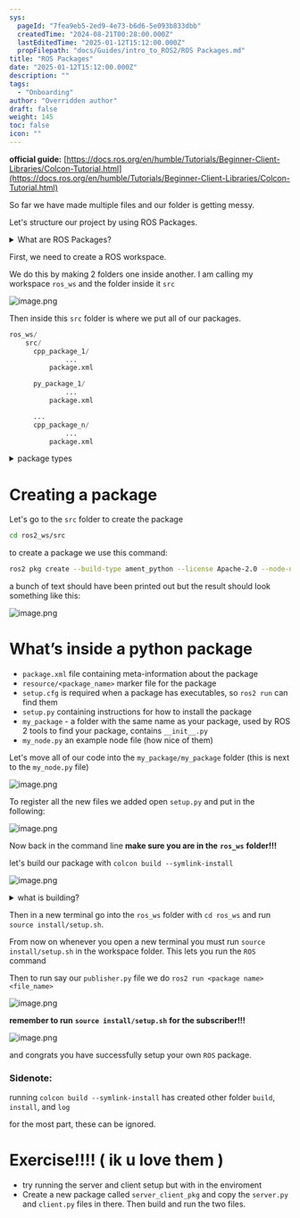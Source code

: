 ```yaml
---
sys:
  pageId: "7fea9eb5-2ed9-4e73-b6d6-5e093b833dbb"
  createdTime: "2024-08-21T00:28:00.000Z"
  lastEditedTime: "2025-01-12T15:12:00.000Z"
  propFilepath: "docs/Guides/intro_to_ROS2/ROS Packages.md"
title: "ROS Packages"
date: "2025-01-12T15:12:00.000Z"
description: ""
tags:
  - "Onboarding"
author: "Overridden author"
draft: false
weight: 145
toc: false
icon: ""
---
```


**official guide:** [https://docs.ros.org/en/humble/Tutorials/Beginner-Client-Libraries/Colcon-Tutorial.html](https://docs.ros.org/en/humble/Tutorials/Beginner-Client-Libraries/Colcon-Tutorial.html)

So far we have made multiple files and our folder is getting messy.

Let's structure our project by using ROS Packages.

<details>

<summary>What are ROS Packages?</summary>

ROS Packages are, as the name implies, packages of code that are highly sharable between ROS developers.

They consist of a folder, `package.xml` file, and source code

```python
      cpp_package_1/
		      ... imagine much code files here ..
          package.xml
```

</details>

First, we need to create a ROS workspace.

We do this by making 2 folders one inside another. I am calling my workspace `ros_ws` and the folder inside it `src`

![image.png](https://prod-files-secure.s3.us-west-2.amazonaws.com/d518164a-d88e-44d1-a4ee-3adb3bd8bce0/70706947-fd18-4537-a67b-e12946812d31/image.png?X-Amz-Algorithm=AWS4-HMAC-SHA256&X-Amz-Content-Sha256=UNSIGNED-PAYLOAD&X-Amz-Credential=ASIAZI2LB4667AB3XLTI%2F20250515%2Fus-west-2%2Fs3%2Faws4_request&X-Amz-Date=20250515T230842Z&X-Amz-Expires=3600&X-Amz-Security-Token=IQoJb3JpZ2luX2VjEH8aCXVzLXdlc3QtMiJHMEUCIQCDaKIcvFj3lHvmyauOkv58NxfJ%2B6QgOkX6f%2B6xfDLKGAIgdyCUs0fQdarJfQH7SQc8VMv9tu2ztaWfBjWQs%2BarB5cq%2FwMIOBAAGgw2Mzc0MjMxODM4MDUiDOiKb4F5iWvbMERQYSrcA8OaY4BLPGXDstuD%2BfE5gqg%2Fk%2FivaCzBzvk0%2FuVVI8VhwsBgmwb%2B4I7AfD2j%2FvqymSqWvYoJd6DQH3%2BC4gb8NzmVj4X54Qh6cmfvAaUhIPILsCsry5NAiGXfkyfXx0xHcm%2BB2455S64SfooI0n6ZehElpDroUhgxuE27hbfB3LNRMTvhKBLcoWOPBKtOJKutnEbxfeMgiHrZ2aBQv7F9H7LFBZ%2FIT5wej%2BbwCvi7GVDnE1I8%2FBBPS8EAg%2FfsGh26FW6cWtZIze4Av9fGs5aRGxEIr3SYmDmlYqfNfOGCRSijUOy9L39u%2FSBhBHRV51Vb%2FBMUJeOXTnt7ZE0J9WzHvW1AUoIeCYrsczJhA8Khl8mY5UmaHAcGXICM5TvCnUAprAPk6ghhtBWUUWfF7zfIvfUM3uT38fTPE0B591fNsnnM5Rk3jbqc%2BFr4wbUGaga2ITWv4w7vQzpU%2FCKtZtOMLiR9oeAGNkqAuJjpq2xRaXsBNW8OdvdbNdO%2FaKOn0eA4L7VAuudhSxQ6rBKOTFhYn9BDn2TvTry6BaUFnd5SmJboFItHqXH0BYGFOq02XNUnrHOG4tBOSMKuINOn7au3QLzq4opjng0BvfuP9XJya7CY0%2BN%2FfQ1A73AhvV4mMKXjmcEGOqUBrFFXTvn7wPTqddTTBoqykydGMfz6cs2Qjir4pdseypEAwEK6ghRM5UJtQjfRcmO8mJEp5%2FlAswCpndMG0crPipdkz0BQ37DOf3D%2FxUU2eAzA7gOf3nFgrF%2B45jeVsFrlNX0%2FwkMKc2Tl9L3AxH%2BWwJOU5oaO6vSsYvji4OjCcg0bqWC90x4x%2FEME708zoBq%2FnfEQmUki2OYCe6MQrgLnvCFeaQIa&X-Amz-Signature=995ad09ce9d9e62efac1053314317cdef2ed598a2d1ef8b1f5be34b2b158c881&X-Amz-SignedHeaders=host&x-id=GetObject)

Then inside this `src` folder is where we put all of our packages.

```python
ros_ws/
    src/
      cpp_package_1/
		      ...
          package.xml

      py_package_1/
		      ...
          package.xml

      ...
      cpp_package_n/
		      ...
          package.xml

```

<details>

<summary>package types</summary>

packages can be either `C++` or python.

the intern file structure is different for each but for this guide we will stick to creating python packages

</details>

# Creating a package

Let's go to the `src` folder to create the package

```bash
cd ros2_ws/src
```

to create a package we use this command:

```bash
ros2 pkg create --build-type ament_python --license Apache-2.0 --node-name my_node my_package
```

a bunch of text should have been printed out but the result should look something like this:

![image.png](https://prod-files-secure.s3.us-west-2.amazonaws.com/d518164a-d88e-44d1-a4ee-3adb3bd8bce0/e6cf1e3f-8512-4a3e-b131-079f800bf3e8/image.png?X-Amz-Algorithm=AWS4-HMAC-SHA256&X-Amz-Content-Sha256=UNSIGNED-PAYLOAD&X-Amz-Credential=ASIAZI2LB4667AB3XLTI%2F20250515%2Fus-west-2%2Fs3%2Faws4_request&X-Amz-Date=20250515T230842Z&X-Amz-Expires=3600&X-Amz-Security-Token=IQoJb3JpZ2luX2VjEH8aCXVzLXdlc3QtMiJHMEUCIQCDaKIcvFj3lHvmyauOkv58NxfJ%2B6QgOkX6f%2B6xfDLKGAIgdyCUs0fQdarJfQH7SQc8VMv9tu2ztaWfBjWQs%2BarB5cq%2FwMIOBAAGgw2Mzc0MjMxODM4MDUiDOiKb4F5iWvbMERQYSrcA8OaY4BLPGXDstuD%2BfE5gqg%2Fk%2FivaCzBzvk0%2FuVVI8VhwsBgmwb%2B4I7AfD2j%2FvqymSqWvYoJd6DQH3%2BC4gb8NzmVj4X54Qh6cmfvAaUhIPILsCsry5NAiGXfkyfXx0xHcm%2BB2455S64SfooI0n6ZehElpDroUhgxuE27hbfB3LNRMTvhKBLcoWOPBKtOJKutnEbxfeMgiHrZ2aBQv7F9H7LFBZ%2FIT5wej%2BbwCvi7GVDnE1I8%2FBBPS8EAg%2FfsGh26FW6cWtZIze4Av9fGs5aRGxEIr3SYmDmlYqfNfOGCRSijUOy9L39u%2FSBhBHRV51Vb%2FBMUJeOXTnt7ZE0J9WzHvW1AUoIeCYrsczJhA8Khl8mY5UmaHAcGXICM5TvCnUAprAPk6ghhtBWUUWfF7zfIvfUM3uT38fTPE0B591fNsnnM5Rk3jbqc%2BFr4wbUGaga2ITWv4w7vQzpU%2FCKtZtOMLiR9oeAGNkqAuJjpq2xRaXsBNW8OdvdbNdO%2FaKOn0eA4L7VAuudhSxQ6rBKOTFhYn9BDn2TvTry6BaUFnd5SmJboFItHqXH0BYGFOq02XNUnrHOG4tBOSMKuINOn7au3QLzq4opjng0BvfuP9XJya7CY0%2BN%2FfQ1A73AhvV4mMKXjmcEGOqUBrFFXTvn7wPTqddTTBoqykydGMfz6cs2Qjir4pdseypEAwEK6ghRM5UJtQjfRcmO8mJEp5%2FlAswCpndMG0crPipdkz0BQ37DOf3D%2FxUU2eAzA7gOf3nFgrF%2B45jeVsFrlNX0%2FwkMKc2Tl9L3AxH%2BWwJOU5oaO6vSsYvji4OjCcg0bqWC90x4x%2FEME708zoBq%2FnfEQmUki2OYCe6MQrgLnvCFeaQIa&X-Amz-Signature=e739f174c69da4a9581ff7a65adc5cf9eda5545f1ada5906c4114f3b18d6b59c&X-Amz-SignedHeaders=host&x-id=GetObject)

# What’s inside a python package

- `package.xml` file containing meta-information about the package
- `resource/<package_name>` marker file for the package
- `setup.cfg` is required when a package has executables, so `ros2 run` can find them
- `setup.py` containing instructions for how to install the package
- `my_package` - a folder with the same name as your package, used by ROS 2 tools to find your package, contains `__init__.py`
- `my_node.py` an example node file (how nice of them)

Let's move all of our code into the `my_package/my_package` folder (this is next to the `my_node.py` file)

![image.png](https://prod-files-secure.s3.us-west-2.amazonaws.com/d518164a-d88e-44d1-a4ee-3adb3bd8bce0/9ce58f11-0da9-4d3e-b86d-506a9685d378/image.png?X-Amz-Algorithm=AWS4-HMAC-SHA256&X-Amz-Content-Sha256=UNSIGNED-PAYLOAD&X-Amz-Credential=ASIAZI2LB4667AB3XLTI%2F20250515%2Fus-west-2%2Fs3%2Faws4_request&X-Amz-Date=20250515T230842Z&X-Amz-Expires=3600&X-Amz-Security-Token=IQoJb3JpZ2luX2VjEH8aCXVzLXdlc3QtMiJHMEUCIQCDaKIcvFj3lHvmyauOkv58NxfJ%2B6QgOkX6f%2B6xfDLKGAIgdyCUs0fQdarJfQH7SQc8VMv9tu2ztaWfBjWQs%2BarB5cq%2FwMIOBAAGgw2Mzc0MjMxODM4MDUiDOiKb4F5iWvbMERQYSrcA8OaY4BLPGXDstuD%2BfE5gqg%2Fk%2FivaCzBzvk0%2FuVVI8VhwsBgmwb%2B4I7AfD2j%2FvqymSqWvYoJd6DQH3%2BC4gb8NzmVj4X54Qh6cmfvAaUhIPILsCsry5NAiGXfkyfXx0xHcm%2BB2455S64SfooI0n6ZehElpDroUhgxuE27hbfB3LNRMTvhKBLcoWOPBKtOJKutnEbxfeMgiHrZ2aBQv7F9H7LFBZ%2FIT5wej%2BbwCvi7GVDnE1I8%2FBBPS8EAg%2FfsGh26FW6cWtZIze4Av9fGs5aRGxEIr3SYmDmlYqfNfOGCRSijUOy9L39u%2FSBhBHRV51Vb%2FBMUJeOXTnt7ZE0J9WzHvW1AUoIeCYrsczJhA8Khl8mY5UmaHAcGXICM5TvCnUAprAPk6ghhtBWUUWfF7zfIvfUM3uT38fTPE0B591fNsnnM5Rk3jbqc%2BFr4wbUGaga2ITWv4w7vQzpU%2FCKtZtOMLiR9oeAGNkqAuJjpq2xRaXsBNW8OdvdbNdO%2FaKOn0eA4L7VAuudhSxQ6rBKOTFhYn9BDn2TvTry6BaUFnd5SmJboFItHqXH0BYGFOq02XNUnrHOG4tBOSMKuINOn7au3QLzq4opjng0BvfuP9XJya7CY0%2BN%2FfQ1A73AhvV4mMKXjmcEGOqUBrFFXTvn7wPTqddTTBoqykydGMfz6cs2Qjir4pdseypEAwEK6ghRM5UJtQjfRcmO8mJEp5%2FlAswCpndMG0crPipdkz0BQ37DOf3D%2FxUU2eAzA7gOf3nFgrF%2B45jeVsFrlNX0%2FwkMKc2Tl9L3AxH%2BWwJOU5oaO6vSsYvji4OjCcg0bqWC90x4x%2FEME708zoBq%2FnfEQmUki2OYCe6MQrgLnvCFeaQIa&X-Amz-Signature=55acb869a7f8d79a056a8b18f80b924c70cd39fee16d62144195c3c8117a7fd7&X-Amz-SignedHeaders=host&x-id=GetObject)

To register all the new files we added open `setup.py` and put in the following:

![image.png](https://prod-files-secure.s3.us-west-2.amazonaws.com/d518164a-d88e-44d1-a4ee-3adb3bd8bce0/1cd7c262-4cae-4496-9d75-c178537d24a2/image.png?X-Amz-Algorithm=AWS4-HMAC-SHA256&X-Amz-Content-Sha256=UNSIGNED-PAYLOAD&X-Amz-Credential=ASIAZI2LB4667AB3XLTI%2F20250515%2Fus-west-2%2Fs3%2Faws4_request&X-Amz-Date=20250515T230842Z&X-Amz-Expires=3600&X-Amz-Security-Token=IQoJb3JpZ2luX2VjEH8aCXVzLXdlc3QtMiJHMEUCIQCDaKIcvFj3lHvmyauOkv58NxfJ%2B6QgOkX6f%2B6xfDLKGAIgdyCUs0fQdarJfQH7SQc8VMv9tu2ztaWfBjWQs%2BarB5cq%2FwMIOBAAGgw2Mzc0MjMxODM4MDUiDOiKb4F5iWvbMERQYSrcA8OaY4BLPGXDstuD%2BfE5gqg%2Fk%2FivaCzBzvk0%2FuVVI8VhwsBgmwb%2B4I7AfD2j%2FvqymSqWvYoJd6DQH3%2BC4gb8NzmVj4X54Qh6cmfvAaUhIPILsCsry5NAiGXfkyfXx0xHcm%2BB2455S64SfooI0n6ZehElpDroUhgxuE27hbfB3LNRMTvhKBLcoWOPBKtOJKutnEbxfeMgiHrZ2aBQv7F9H7LFBZ%2FIT5wej%2BbwCvi7GVDnE1I8%2FBBPS8EAg%2FfsGh26FW6cWtZIze4Av9fGs5aRGxEIr3SYmDmlYqfNfOGCRSijUOy9L39u%2FSBhBHRV51Vb%2FBMUJeOXTnt7ZE0J9WzHvW1AUoIeCYrsczJhA8Khl8mY5UmaHAcGXICM5TvCnUAprAPk6ghhtBWUUWfF7zfIvfUM3uT38fTPE0B591fNsnnM5Rk3jbqc%2BFr4wbUGaga2ITWv4w7vQzpU%2FCKtZtOMLiR9oeAGNkqAuJjpq2xRaXsBNW8OdvdbNdO%2FaKOn0eA4L7VAuudhSxQ6rBKOTFhYn9BDn2TvTry6BaUFnd5SmJboFItHqXH0BYGFOq02XNUnrHOG4tBOSMKuINOn7au3QLzq4opjng0BvfuP9XJya7CY0%2BN%2FfQ1A73AhvV4mMKXjmcEGOqUBrFFXTvn7wPTqddTTBoqykydGMfz6cs2Qjir4pdseypEAwEK6ghRM5UJtQjfRcmO8mJEp5%2FlAswCpndMG0crPipdkz0BQ37DOf3D%2FxUU2eAzA7gOf3nFgrF%2B45jeVsFrlNX0%2FwkMKc2Tl9L3AxH%2BWwJOU5oaO6vSsYvji4OjCcg0bqWC90x4x%2FEME708zoBq%2FnfEQmUki2OYCe6MQrgLnvCFeaQIa&X-Amz-Signature=8229b9587650b0579bc4ed5ebf9c32991704886ad3361ed411781ba405b38ebc&X-Amz-SignedHeaders=host&x-id=GetObject)

Now back in the command line **make sure you are in the** **`ros_ws`** **folder!!!**

let's build our package with `colcon build --symlink-install`

![image.png](https://prod-files-secure.s3.us-west-2.amazonaws.com/d518164a-d88e-44d1-a4ee-3adb3bd8bce0/2f2a0d27-b173-48fd-b189-5f5c0ce65619/image.png?X-Amz-Algorithm=AWS4-HMAC-SHA256&X-Amz-Content-Sha256=UNSIGNED-PAYLOAD&X-Amz-Credential=ASIAZI2LB4667AB3XLTI%2F20250515%2Fus-west-2%2Fs3%2Faws4_request&X-Amz-Date=20250515T230842Z&X-Amz-Expires=3600&X-Amz-Security-Token=IQoJb3JpZ2luX2VjEH8aCXVzLXdlc3QtMiJHMEUCIQCDaKIcvFj3lHvmyauOkv58NxfJ%2B6QgOkX6f%2B6xfDLKGAIgdyCUs0fQdarJfQH7SQc8VMv9tu2ztaWfBjWQs%2BarB5cq%2FwMIOBAAGgw2Mzc0MjMxODM4MDUiDOiKb4F5iWvbMERQYSrcA8OaY4BLPGXDstuD%2BfE5gqg%2Fk%2FivaCzBzvk0%2FuVVI8VhwsBgmwb%2B4I7AfD2j%2FvqymSqWvYoJd6DQH3%2BC4gb8NzmVj4X54Qh6cmfvAaUhIPILsCsry5NAiGXfkyfXx0xHcm%2BB2455S64SfooI0n6ZehElpDroUhgxuE27hbfB3LNRMTvhKBLcoWOPBKtOJKutnEbxfeMgiHrZ2aBQv7F9H7LFBZ%2FIT5wej%2BbwCvi7GVDnE1I8%2FBBPS8EAg%2FfsGh26FW6cWtZIze4Av9fGs5aRGxEIr3SYmDmlYqfNfOGCRSijUOy9L39u%2FSBhBHRV51Vb%2FBMUJeOXTnt7ZE0J9WzHvW1AUoIeCYrsczJhA8Khl8mY5UmaHAcGXICM5TvCnUAprAPk6ghhtBWUUWfF7zfIvfUM3uT38fTPE0B591fNsnnM5Rk3jbqc%2BFr4wbUGaga2ITWv4w7vQzpU%2FCKtZtOMLiR9oeAGNkqAuJjpq2xRaXsBNW8OdvdbNdO%2FaKOn0eA4L7VAuudhSxQ6rBKOTFhYn9BDn2TvTry6BaUFnd5SmJboFItHqXH0BYGFOq02XNUnrHOG4tBOSMKuINOn7au3QLzq4opjng0BvfuP9XJya7CY0%2BN%2FfQ1A73AhvV4mMKXjmcEGOqUBrFFXTvn7wPTqddTTBoqykydGMfz6cs2Qjir4pdseypEAwEK6ghRM5UJtQjfRcmO8mJEp5%2FlAswCpndMG0crPipdkz0BQ37DOf3D%2FxUU2eAzA7gOf3nFgrF%2B45jeVsFrlNX0%2FwkMKc2Tl9L3AxH%2BWwJOU5oaO6vSsYvji4OjCcg0bqWC90x4x%2FEME708zoBq%2FnfEQmUki2OYCe6MQrgLnvCFeaQIa&X-Amz-Signature=64ad2ebb7d2bd733786f099541d18251397eb52f0b89e3896d1ed0ad89309380&X-Amz-SignedHeaders=host&x-id=GetObject)

<details>

<summary>what is building?</summary>

if you are a CS major at Rose-Hulman you will learn the answer to this in CSSE132

but TLDR; is it combines all the code files into one program that can be run easily 

</details>

Then in a new terminal go into the `ros_ws` folder with `cd ros_ws` and run `source install/setup.sh`. 

From now on whenever you open a new terminal you must run `source install/setup.sh` in the workspace folder. This lets you run the `ROS` command

Then to run say our `publisher.py` file we do `ros2 run <package name> <file_name>`

![image.png](https://prod-files-secure.s3.us-west-2.amazonaws.com/d518164a-d88e-44d1-a4ee-3adb3bd8bce0/4f4b1219-3a44-4632-aa0a-ce3471699f59/image.png?X-Amz-Algorithm=AWS4-HMAC-SHA256&X-Amz-Content-Sha256=UNSIGNED-PAYLOAD&X-Amz-Credential=ASIAZI2LB4667AB3XLTI%2F20250515%2Fus-west-2%2Fs3%2Faws4_request&X-Amz-Date=20250515T230842Z&X-Amz-Expires=3600&X-Amz-Security-Token=IQoJb3JpZ2luX2VjEH8aCXVzLXdlc3QtMiJHMEUCIQCDaKIcvFj3lHvmyauOkv58NxfJ%2B6QgOkX6f%2B6xfDLKGAIgdyCUs0fQdarJfQH7SQc8VMv9tu2ztaWfBjWQs%2BarB5cq%2FwMIOBAAGgw2Mzc0MjMxODM4MDUiDOiKb4F5iWvbMERQYSrcA8OaY4BLPGXDstuD%2BfE5gqg%2Fk%2FivaCzBzvk0%2FuVVI8VhwsBgmwb%2B4I7AfD2j%2FvqymSqWvYoJd6DQH3%2BC4gb8NzmVj4X54Qh6cmfvAaUhIPILsCsry5NAiGXfkyfXx0xHcm%2BB2455S64SfooI0n6ZehElpDroUhgxuE27hbfB3LNRMTvhKBLcoWOPBKtOJKutnEbxfeMgiHrZ2aBQv7F9H7LFBZ%2FIT5wej%2BbwCvi7GVDnE1I8%2FBBPS8EAg%2FfsGh26FW6cWtZIze4Av9fGs5aRGxEIr3SYmDmlYqfNfOGCRSijUOy9L39u%2FSBhBHRV51Vb%2FBMUJeOXTnt7ZE0J9WzHvW1AUoIeCYrsczJhA8Khl8mY5UmaHAcGXICM5TvCnUAprAPk6ghhtBWUUWfF7zfIvfUM3uT38fTPE0B591fNsnnM5Rk3jbqc%2BFr4wbUGaga2ITWv4w7vQzpU%2FCKtZtOMLiR9oeAGNkqAuJjpq2xRaXsBNW8OdvdbNdO%2FaKOn0eA4L7VAuudhSxQ6rBKOTFhYn9BDn2TvTry6BaUFnd5SmJboFItHqXH0BYGFOq02XNUnrHOG4tBOSMKuINOn7au3QLzq4opjng0BvfuP9XJya7CY0%2BN%2FfQ1A73AhvV4mMKXjmcEGOqUBrFFXTvn7wPTqddTTBoqykydGMfz6cs2Qjir4pdseypEAwEK6ghRM5UJtQjfRcmO8mJEp5%2FlAswCpndMG0crPipdkz0BQ37DOf3D%2FxUU2eAzA7gOf3nFgrF%2B45jeVsFrlNX0%2FwkMKc2Tl9L3AxH%2BWwJOU5oaO6vSsYvji4OjCcg0bqWC90x4x%2FEME708zoBq%2FnfEQmUki2OYCe6MQrgLnvCFeaQIa&X-Amz-Signature=1530666e144e401e3918d5109e00d8ab8029ef4566148725b46754199aea99ce&X-Amz-SignedHeaders=host&x-id=GetObject)

**remember to run** **`source install/setup.sh`** **for the subscriber!!!**

![image.png](https://prod-files-secure.s3.us-west-2.amazonaws.com/d518164a-d88e-44d1-a4ee-3adb3bd8bce0/02121119-dad4-49ec-8356-c956108b4243/image.png?X-Amz-Algorithm=AWS4-HMAC-SHA256&X-Amz-Content-Sha256=UNSIGNED-PAYLOAD&X-Amz-Credential=ASIAZI2LB4667AB3XLTI%2F20250515%2Fus-west-2%2Fs3%2Faws4_request&X-Amz-Date=20250515T230842Z&X-Amz-Expires=3600&X-Amz-Security-Token=IQoJb3JpZ2luX2VjEH8aCXVzLXdlc3QtMiJHMEUCIQCDaKIcvFj3lHvmyauOkv58NxfJ%2B6QgOkX6f%2B6xfDLKGAIgdyCUs0fQdarJfQH7SQc8VMv9tu2ztaWfBjWQs%2BarB5cq%2FwMIOBAAGgw2Mzc0MjMxODM4MDUiDOiKb4F5iWvbMERQYSrcA8OaY4BLPGXDstuD%2BfE5gqg%2Fk%2FivaCzBzvk0%2FuVVI8VhwsBgmwb%2B4I7AfD2j%2FvqymSqWvYoJd6DQH3%2BC4gb8NzmVj4X54Qh6cmfvAaUhIPILsCsry5NAiGXfkyfXx0xHcm%2BB2455S64SfooI0n6ZehElpDroUhgxuE27hbfB3LNRMTvhKBLcoWOPBKtOJKutnEbxfeMgiHrZ2aBQv7F9H7LFBZ%2FIT5wej%2BbwCvi7GVDnE1I8%2FBBPS8EAg%2FfsGh26FW6cWtZIze4Av9fGs5aRGxEIr3SYmDmlYqfNfOGCRSijUOy9L39u%2FSBhBHRV51Vb%2FBMUJeOXTnt7ZE0J9WzHvW1AUoIeCYrsczJhA8Khl8mY5UmaHAcGXICM5TvCnUAprAPk6ghhtBWUUWfF7zfIvfUM3uT38fTPE0B591fNsnnM5Rk3jbqc%2BFr4wbUGaga2ITWv4w7vQzpU%2FCKtZtOMLiR9oeAGNkqAuJjpq2xRaXsBNW8OdvdbNdO%2FaKOn0eA4L7VAuudhSxQ6rBKOTFhYn9BDn2TvTry6BaUFnd5SmJboFItHqXH0BYGFOq02XNUnrHOG4tBOSMKuINOn7au3QLzq4opjng0BvfuP9XJya7CY0%2BN%2FfQ1A73AhvV4mMKXjmcEGOqUBrFFXTvn7wPTqddTTBoqykydGMfz6cs2Qjir4pdseypEAwEK6ghRM5UJtQjfRcmO8mJEp5%2FlAswCpndMG0crPipdkz0BQ37DOf3D%2FxUU2eAzA7gOf3nFgrF%2B45jeVsFrlNX0%2FwkMKc2Tl9L3AxH%2BWwJOU5oaO6vSsYvji4OjCcg0bqWC90x4x%2FEME708zoBq%2FnfEQmUki2OYCe6MQrgLnvCFeaQIa&X-Amz-Signature=43601c89d1011847cba5912ef967e72c59083550b2eea67c57b01ac9a6ec258d&X-Amz-SignedHeaders=host&x-id=GetObject)

and congrats you have successfully setup your own `ROS` package.

### Sidenote:

running `colcon build --symlink-install` has created other folder `build`, `install`, and `log`

for the most part, these can be ignored.

# Exercise!!!! ( ik u love them )

- try running the server and client setup but with in the enviroment
- Create a new package called `server_client_pkg` and copy the `server.py` and `client.py` files in there. Then build and run the two files.
